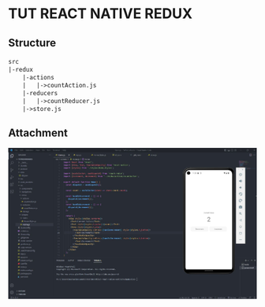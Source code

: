 # TUT REACT NATIVE REDUX

## Structure
```
src
|-redux
    |-actions
    |   |->countAction.js
    |-reducers
    |   |->countReducer.js
    |->store.js
```

## Attachment

![](/Img/img.png)